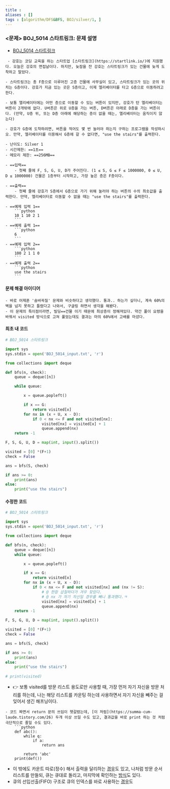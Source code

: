 ```yaml
---
title : 
aliases : []
tags : [algorithm/DFS&BFS, BOJ/silver/1, ]
---
```


### <문제> BOJ_5014 스타트링크: 문제 설명
- [BOJ_5014 스타트링크](https://www.acmicpc.net/problem/5014)
```ad-question
 - 강호는 코딩 교육을 하는 스타트업 [스타트링크](https://startlink.io/)에 지원했다. 오늘은 강호의 면접날이다. 하지만, 늦잠을 잔 강호는 스타트링크가 있는 건물에 늦게 도착하고 말았다.

- 스타트링크는 총 F층으로 이루어진 고층 건물에 사무실이 있고, 스타트링크가 있는 곳의 위치는 G층이다. 강호가 지금 있는 곳은 S층이고, 이제 엘리베이터를 타고 G층으로 이동하려고 한다.

- 보통 엘리베이터에는 어떤 층으로 이동할 수 있는 버튼이 있지만, 강호가 탄 엘리베이터는 버튼이 2개밖에 없다. U버튼은 위로 U층을 가는 버튼, D버튼은 아래로 D층을 가는 버튼이다. (만약, U층 위, 또는 D층 아래에 해당하는 층이 없을 때는, 엘리베이터는 움직이지 않는다)

- 강호가 G층에 도착하려면, 버튼을 적어도 몇 번 눌러야 하는지 구하는 프로그램을 작성하시오. 만약, 엘리베이터를 이용해서 G층에 갈 수 없다면, "use the stairs"를 출력한다.
```

```ad-attention
- 난이도: Silver 1
- 시간제한: ==1초==
- 메모리 제한: ==256MB==

- ==입력== 
	- 첫째 줄에 F, S, G, U, D가 주어진다. (1 ≤ S, G ≤ F ≤ 1000000, 0 ≤ U, D ≤ 1000000) 건물은 1층부터 시작하고, 가장 높은 층은 F층이다.

- ==출력==
	- 첫째 줄에 강호가 S층에서 G층으로 가기 위해 눌러야 하는 버튼의 수의 최솟값을 출력한다. 만약, 엘리베이터로 이동할 수 없을 때는 "use the stairs"를 출력한다.

- ==예제 입력 1==
	```python
	10 1 10 2 1
	```
- ==예제 출력 1==
	```python
	6
	```
- ==예제 입력 2==
	```python
	100 2 1 1 0
	```
- ==예제 출력 2==
	```python
	use the stairs
	```
```

#### 문제 해결 아이디어
```ad-example
- 바로 어제푼 '숨바꼭질' 문제와 비슷하다고 생각했다. 통과.. 하는가 싶더니, 계속 60%의 벽을 넘지 못하고 틀렸다고 나와서, 구글링 하면서 생각을 해봤다. 
- 이 문제의 특이점이라면, 빌딩==건물 이기 때문에 최상층이 정해져있다. 약간 풀이 요령을 바꿔서 visited 방식으로 고쳐 풀었는데도 결과는 마의 60%에서 고배를 마셨다. 
```

#### 최초 내 코드 
```python
# BOJ_5014 스타트링크 

import sys
sys.stdin = open('BOJ_5014_input.txt', 'r')

from collections import deque

def bfs(n, check):
    queue = deque([n])

    while queue:

        x = queue.popleft()

        if x == G:
            return visited[x]
        for nx in (x + U, x - D):
            if 0 < nx <= F and not visited[nx]:
                visited[nx] = visited[x] + 1
                queue.append(nx)
    return -1

F, S, G, U, D = map(int, input().split())

visited = [0] *(F+1)
check = False 

ans = bfs(S, check)

if ans >= 0:
	print(ans)
else:
	print("use the stairs")

```

#### 수정한 코드 
```python
# BOJ_5014 스타트링크 

import sys
sys.stdin = open('BOJ_5014_input.txt', 'r')

from collections import deque

def bfs(n, check):
    queue = deque([n])
    while queue:

        x = queue.popleft()

        if x == G:
            return visited[x]
        for nx in (x + U, x - D):
            if 0 < nx <= F and not visited[nx] and (nx != S):
                # @ 한참 삽질하다가 겨우 찾았다. 
                # @ nx 가 자기 자신일 경우를 빼니 통과했다.ㅋ
                visited[nx] = visited[x] + 1
                queue.append(nx)
    return -1

F, S, G, U, D = map(int, input().split())

visited = [0] *(F+1)
check = False 

ans = bfs(S, check)

if ans >= 0:
	print(ans)
else:
	print("use the stairs")
        
# print(visited)
```
- 👉 보통 visited를 방문 리스트 용도로만 사용할 때, 가장 먼저 자기 자신을 방문 처리를 하는데, 나는 해당 리스트를 카운팅 하는데 사용하면서 자기 자신을 빼주는 걸 잊어서 생긴 해프닝이다. 

```ad-tip
- 코드 짜면서 return 문의 쓰임이 헷갈렸는데, [이 처럼](https://summa-cum-laude.tistory.com/26) 두개 이상 쓰일 수도 있고, 결과값을 바로 print 하는 것 처럼 극단적으로 줄일 수도 있다. 
	```python
	def abc():
		while q:
			if a:
				return ans

		return 'abc'
	print(def())
```

- 이 밖에도 카운트 따로(정수) 해서 출력을 달리하는 [경우](https://suri78.tistory.com/160)도 있고, 나처럼 방문 순서 리스트를 만들되, 큐는 큐대로 돌리고, 마지막에 확인하는 [방식](https://red-mimmu.tistory.com/103)도 있다. 
- 큐의 선입선출(FIFO) 구조로 큐의 인덱스를 바로 사용하는 [경우](https://songzzi.github.io/2021/08/18/boj-5014/)도 